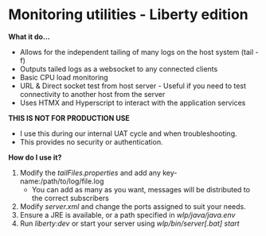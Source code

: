 # Monitoring utilities - Liberty edition

**What it do...**

- Allows for the independent tailing of many logs on the host system (tail -f)
- Outputs tailed logs as a websocket to any connected clients
- Basic CPU load monitoring
- URL & Direct socket test from host server - Useful if you need to test connectivity to another host from the server
- Uses HTMX and Hyperscript to interact with the application services

**THIS IS NOT FOR PRODUCTION USE**

- I use this during our internal UAT cycle and when troubleshooting.
- This provides no security or authentication.

**How do I use it?**

1. Modify the _tailFiles.properties_ and add any key-name:/path/to/log/file.log
    - You can add as many as you want, messages will be distributed to the correct subscribers
2. Modify _server.xml_ and change the ports assigned to suit your needs.
3. Ensure a JRE is available, or a path specified in _wlp/java/java.env_
4. Run _liberty:dev_ or start your server using _wlp/bin/server[.bat] start_
